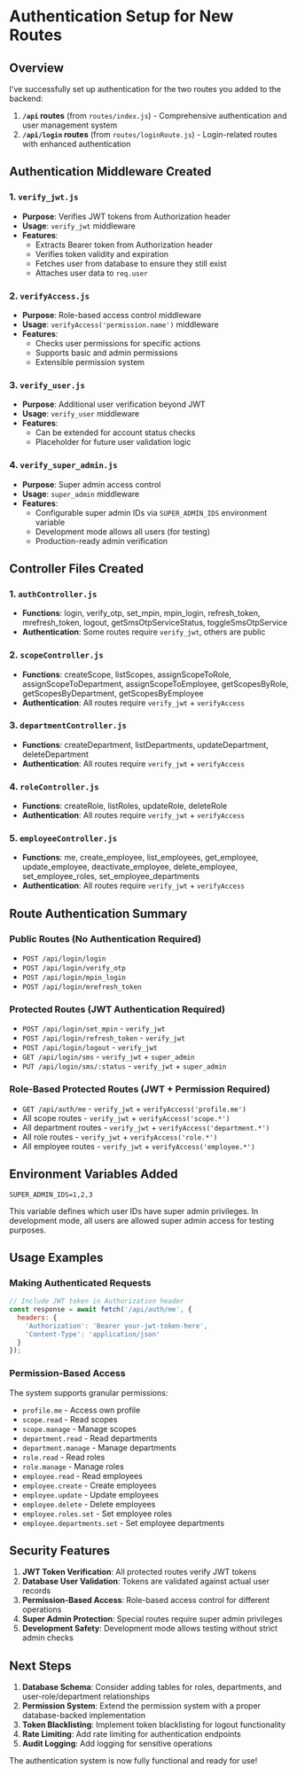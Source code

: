 # Authentication Setup for New Routes

## Overview
I've successfully set up authentication for the two routes you added to the backend:

1. **`/api` routes** (from `routes/index.js`) - Comprehensive authentication and user management system
2. **`/api/login` routes** (from `routes/loginRoute.js`) - Login-related routes with enhanced authentication

## Authentication Middleware Created

### 1. `verify_jwt.js`
- **Purpose**: Verifies JWT tokens from Authorization header
- **Usage**: `verify_jwt` middleware
- **Features**:
  - Extracts Bearer token from Authorization header
  - Verifies token validity and expiration
  - Fetches user from database to ensure they still exist
  - Attaches user data to `req.user`

### 2. `verifyAccess.js`
- **Purpose**: Role-based access control middleware
- **Usage**: `verifyAccess('permission.name')` middleware
- **Features**:
  - Checks user permissions for specific actions
  - Supports basic and admin permissions
  - Extensible permission system

### 3. `verify_user.js`
- **Purpose**: Additional user verification beyond JWT
- **Usage**: `verify_user` middleware
- **Features**:
  - Can be extended for account status checks
  - Placeholder for future user validation logic

### 4. `verify_super_admin.js`
- **Purpose**: Super admin access control
- **Usage**: `super_admin` middleware
- **Features**:
  - Configurable super admin IDs via `SUPER_ADMIN_IDS` environment variable
  - Development mode allows all users (for testing)
  - Production-ready admin verification

## Controller Files Created

### 1. `authController.js`
- **Functions**: login, verify_otp, set_mpin, mpin_login, refresh_token, mrefresh_token, logout, getSmsOtpServiceStatus, toggleSmsOtpService
- **Authentication**: Some routes require `verify_jwt`, others are public

### 2. `scopeController.js`
- **Functions**: createScope, listScopes, assignScopeToRole, assignScopeToDepartment, assignScopeToEmployee, getScopesByRole, getScopesByDepartment, getScopesByEmployee
- **Authentication**: All routes require `verify_jwt` + `verifyAccess`

### 3. `departmentController.js`
- **Functions**: createDepartment, listDepartments, updateDepartment, deleteDepartment
- **Authentication**: All routes require `verify_jwt` + `verifyAccess`

### 4. `roleController.js`
- **Functions**: createRole, listRoles, updateRole, deleteRole
- **Authentication**: All routes require `verify_jwt` + `verifyAccess`

### 5. `employeeController.js`
- **Functions**: me, create_employee, list_employees, get_employee, update_employee, deactivate_employee, delete_employee, set_employee_roles, set_employee_departments
- **Authentication**: All routes require `verify_jwt` + `verifyAccess`

## Route Authentication Summary

### Public Routes (No Authentication Required)
- `POST /api/login/login`
- `POST /api/login/verify_otp`
- `POST /api/login/mpin_login`
- `POST /api/login/mrefresh_token`

### Protected Routes (JWT Authentication Required)
- `POST /api/login/set_mpin` - `verify_jwt`
- `POST /api/login/refresh_token` - `verify_jwt`
- `POST /api/login/logout` - `verify_jwt`
- `GET /api/login/sms` - `verify_jwt` + `super_admin`
- `PUT /api/login/sms/:status` - `verify_jwt` + `super_admin`

### Role-Based Protected Routes (JWT + Permission Required)
- `GET /api/auth/me` - `verify_jwt` + `verifyAccess('profile.me')`
- All scope routes - `verify_jwt` + `verifyAccess('scope.*')`
- All department routes - `verify_jwt` + `verifyAccess('department.*')`
- All role routes - `verify_jwt` + `verifyAccess('role.*')`
- All employee routes - `verify_jwt` + `verifyAccess('employee.*')`

## Environment Variables Added

```env
SUPER_ADMIN_IDS=1,2,3
```

This variable defines which user IDs have super admin privileges. In development mode, all users are allowed super admin access for testing purposes.

## Usage Examples

### Making Authenticated Requests
```javascript
// Include JWT token in Authorization header
const response = await fetch('/api/auth/me', {
  headers: {
    'Authorization': 'Bearer your-jwt-token-here',
    'Content-Type': 'application/json'
  }
});
```

### Permission-Based Access
The system supports granular permissions:
- `profile.me` - Access own profile
- `scope.read` - Read scopes
- `scope.manage` - Manage scopes
- `department.read` - Read departments
- `department.manage` - Manage departments
- `role.read` - Read roles
- `role.manage` - Manage roles
- `employee.read` - Read employees
- `employee.create` - Create employees
- `employee.update` - Update employees
- `employee.delete` - Delete employees
- `employee.roles.set` - Set employee roles
- `employee.departments.set` - Set employee departments

## Security Features

1. **JWT Token Verification**: All protected routes verify JWT tokens
2. **Database User Validation**: Tokens are validated against actual user records
3. **Permission-Based Access**: Role-based access control for different operations
4. **Super Admin Protection**: Special routes require super admin privileges
5. **Development Safety**: Development mode allows testing without strict admin checks

## Next Steps

1. **Database Schema**: Consider adding tables for roles, departments, and user-role/department relationships
2. **Permission System**: Extend the permission system with a proper database-backed implementation
3. **Token Blacklisting**: Implement token blacklisting for logout functionality
4. **Rate Limiting**: Add rate limiting for authentication endpoints
5. **Audit Logging**: Add logging for sensitive operations

The authentication system is now fully functional and ready for use!
